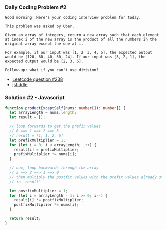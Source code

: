 ### Daily Coding Problem #2

```text
Good morning! Here's your coding interview problem for today.

This problem was asked by Uber.

Given an array of integers, return a new array such that each element at index i of the new array is the product of all the numbers in the original array except the one at i.

For example, if our input was [1, 2, 3, 4, 5], the expected output would be [120, 60, 40, 30, 24]. If our input was [3, 2, 1], the expected output would be [2, 3, 6].

Follow-up: what if you can't use division?
```

- [Leetcode question #238](https://leetcode.com/problems/product-of-array-except-self/submissions/)
- [jsfiddle](https://jsfiddle.net/ediri/j4yc2qt0/68/)

### Solution #2 - Javascript

```typescript
function productExceptSelf(nums: number[]): number[] {
  let arrayLength = nums.length;
  let result = [];

  // loop forwards to get the prefix values
  // 0 ==> 1 ==> 2 ==> 3
  // result = [1, 1, 2, 6]
  let prefixMultiplier = 1;
  for (let i = 0; i < arrayLength; i++) {
    result[i] = prefixMultiplier;
    prefixMultiplier *= nums[i];
  }

  // now, loop backwards through the array
  // 3 ==> 2 ==> 1 ==> 0
  // then multiply the postfix values with the prefix values already stored
  // in 'result'

  let postfixMultiplier = 1;
  for (let i = arrayLength - 1; i >= 0; i--) {
    result[i] *= postfixMultiplier;
    postfixMultiplier *= nums[i];
  }

  return result;
}
```
